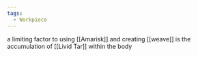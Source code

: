```yaml
---
tags:
  - Workpiece
---
```

a limiting factor to using [[Amarisk]] and creating [[weave]] is the accumulation of [[Livid Tar]] within the body 